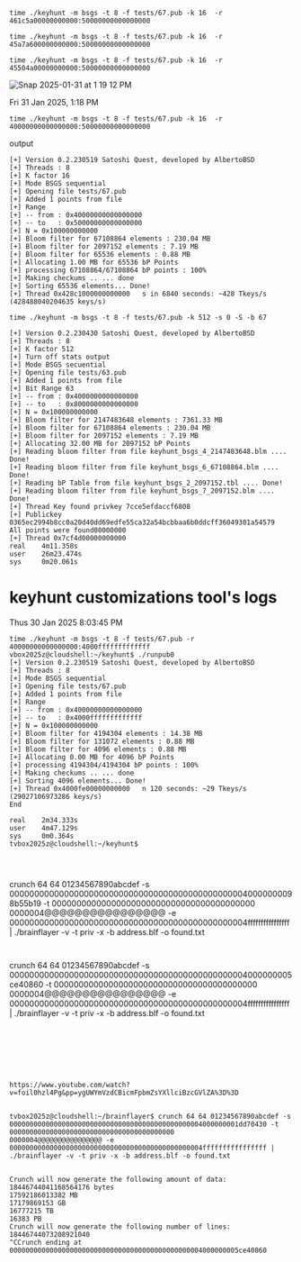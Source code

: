 ```
time ./keyhunt -m bsgs -t 8 -f tests/67.pub -k 16  -r 461c5a00000000000:50000000000000000
```

```
time ./keyhunt -m bsgs -t 8 -f tests/67.pub -k 16  -r 45a7a600000000000:50000000000000000
```

```
time ./keyhunt -m bsgs -t 8 -f tests/67.pub -k 16  -r 45504a00000000000:50000000000000000
```

![Snap 2025-01-31 at 1 19 12 PM](https://github.com/user-attachments/assets/3deb7568-6b86-41e2-9476-419809cbae0d)

Fri 31 Jan 2025, 1:18 PM 

```
time ./keyhunt -m bsgs -t 8 -f tests/67.pub -k 16  -r 40000000000000000:50000000000000000

```
output

```
[+] Version 0.2.230519 Satoshi Quest, developed by AlbertoBSD
[+] Threads : 8
[+] K factor 16
[+] Mode BSGS sequential
[+] Opening file tests/67.pub
[+] Added 1 points from file
[+] Range 
[+] -- from : 0x40000000000000000
[+] -- to   : 0x50000000000000000
[+] N = 0x100000000000
[+] Bloom filter for 67108864 elements : 230.04 MB
[+] Bloom filter for 2097152 elements : 7.19 MB
[+] Bloom filter for 65536 elements : 0.88 MB
[+] Allocating 1.00 MB for 65536 bP Points
[+] processing 67108864/67108864 bP points : 100%     
[+] Making checkums .. ... done
[+] Sorting 65536 elements... Done!
[+] Thread 0x428c1000000000000   s in 6840 seconds: ~428 Tkeys/s (428488040204635 keys/s)

```
































```
time ./keyhunt -m bsgs -t 8 -f tests/67.pub -k 512 -s 0 -S -b 67
```
```
[+] Version 0.2.230430 Satoshi Quest, developed by AlbertoBSD
[+] Threads : 8
[+] K factor 512
[+] Turn off stats output
[+] Mode BSGS secuential
[+] Opening file tests/63.pub
[+] Added 1 points from file
[+] Bit Range 63
[+] -- from : 0x4000000000000000
[+] -- to   : 0x8000000000000000
[+] N = 0x100000000000
[+] Bloom filter for 2147483648 elements : 7361.33 MB
[+] Bloom filter for 67108864 elements : 230.04 MB
[+] Bloom filter for 2097152 elements : 7.19 MB
[+] Allocating 32.00 MB for 2097152 bP Points
[+] Reading bloom filter from file keyhunt_bsgs_4_2147483648.blm .... Done!
[+] Reading bloom filter from file keyhunt_bsgs_6_67108864.blm .... Done!
[+] Reading bP Table from file keyhunt_bsgs_2_2097152.tbl .... Done!
[+] Reading bloom filter from file keyhunt_bsgs_7_2097152.blm .... Done!
[+] Thread Key found privkey 7cce5efdaccf6808
[+] Publickey 0365ec2994b8cc0a20d40dd69edfe55ca32a54bcbbaa6b0ddcff36049301a54579
All points were found00000000
[+] Thread 0x7cf4d00000000000
real    4m11.358s
user    26m23.474s
sys     0m20.061s
```

# keyhunt customizations tool's logs

Thus 30 Jan 2025 8:03:45 PM 

```
time ./keyhunt -m bsgs -t 8 -f tests/67.pub -r 40000000000000000:4000fffffffffffff
vbox2025z@cloudshell:~/keyhunt$ ./runpub0
[+] Version 0.2.230519 Satoshi Quest, developed by AlbertoBSD
[+] Threads : 8
[+] Mode BSGS sequential
[+] Opening file tests/67.pub
[+] Added 1 points from file
[+] Range 
[+] -- from : 0x40000000000000000
[+] -- to   : 0x4000fffffffffffff
[+] N = 0x100000000000
[+] Bloom filter for 4194304 elements : 14.38 MB
[+] Bloom filter for 131072 elements : 0.88 MB
[+] Bloom filter for 4096 elements : 0.88 MB
[+] Allocating 0.00 MB for 4096 bP Points
[+] processing 4194304/4194304 bP points : 100%     
[+] Making checkums .. ... done
[+] Sorting 4096 elements... Done!
[+] Thread 0x4000fe00000000000   n 120 seconds: ~29 Tkeys/s (29027106973286 keys/s)
End

real    2m34.333s
user    4m47.129s
sys     0m0.364s
tvbox2025z@cloudshell:~/keyhunt$ 




```
crunch 64 64 01234567890abcdef -s 0000000000000000000000000000000000000000000000040000000098b55b19 -t 00000000000000000000000000000000000000000
0000004@@@@@@@@@@@@@@@@ -e 000000000000000000000000000000000000000000000004ffffffffffffffff | ./brainflayer -v -t priv -x -b address.blf -o found.txt




```


```
crunch 64 64 01234567890abcdef -s 000000000000000000000000000000000000000000000004000000005ce40860 -t 00000000000000000000000000000000000000000
0000004@@@@@@@@@@@@@@@@ -e 000000000000000000000000000000000000000000000004ffffffffffffffff | ./brainflayer -v -t priv -x -b address.blf -o found.txt
```







https://www.youtube.com/watch?v=foil0hzl4Pg&pp=ygUWYmVzdCBicmFpbmZsYXllciBzcGVlZA%3D%3D


tvbox2025z@cloudshell:~/brainflayer$ crunch 64 64 01234567890abcdef -s 000000000000000000000000000000000000000000000004000000001dd70430 -t 00000000000000000000000000000000000000000
0000004@@@@@@@@@@@@@@@@ -e 000000000000000000000000000000000000000000000004ffffffffffffffff | ./brainflayer -v -t priv -x -b address.blf -o found.txt                               


Crunch will now generate the following amount of data: 18446744041168564176 bytes
17592186013382 MB
17179869153 GB
16777215 TB
16383 PB
Crunch will now generate the following number of lines: 18446744073208921040 
^CCrunch ending at 000000000000000000000000000000000000000000000004000000005ce40860
